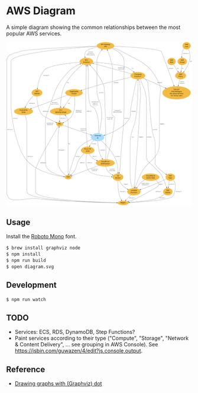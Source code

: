 # AWS Diagram

A simple diagram showing the common relationships between the most popular AWS services.

![The diagram](diagram.svg)

## Usage

Install the [Roboto Mono](https://fonts.google.com/specimen/Roboto+Mono) font.

```bash
$ brew install graphviz node
$ npm install
$ npm run build
$ open diagram.svg
```

## Development

```bash
$ npm run watch
```

## TODO

- Services: ECS, RDS, DynamoDB, Step Functions?
- Paint services according to their type ("Compute", "Storage", "Network & Content Delivery", ... see grouping in AWS Console). See https://jsbin.com/guwazen/4/edit?js,console,output.

## Reference

- [Drawing graphs with (Graphviz) dot](https://graphviz.gitlab.io/_pages/pdf/dotguide.pdf)